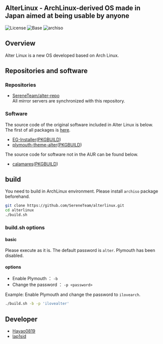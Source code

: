 
## AlterLinux - ArchLinux-derived OS made in Japan aimed at being usable by anyone

![License](https://img.shields.io/badge/LICENSE-GPL--3.0-blue?style=for-the-badge&logo=appveyor)
![Base](https://img.shields.io/badge/BASE-ArchLinux-blue?style=for-the-badge&logo=appveyor)
![archiso](https://img.shields.io/badge/archiso--version-43--1-blue?style=for-the-badge&logo=appveyor)

## Overview
  
Alter Linux is a new OS developed based on Arch Linux.


## Repositories and software

### Repositories
- [SereneTeam/alter-repo](https://github.com/SereneTeam/alter-repo)  
All mirror servers are synchronized with this repository.  


### Software
The source code of the original software included in Alter Linux is below.
The first of all packages is [here](https://github.com/SereneTeam/alterlinux/blob/master/packages.x86_64).

- [EG-Installer](https://github.com/Hayao0819/EG-Installer)([PKGBUILD](https://github.com/Hayao0819/EG-Installer-PKGBUILD))
- [plymouth-theme-alter](https://github.com/yamad-linuxer/plymouth-theme-alter)([PKGBUILD](https://github.com/Hayao0819/plymouth-theme-alter))

The source code for software not in the AUR can be found below.

- [calamares](https://gitlab.manjaro.org/applications/calamares)([PKGBUILD](https://gitlab.manjaro.org/packages/extra/calamares))


## build
You need to build in ArchLinux environment.
Please install `archiso` package beforehand.

```bash
git clone https://github.com/SereneTeam/alterlinux.git
cd alterlinux
./build.sh
```

### build.sh options

#### basic
Please execute as it is. The default password is `alter`. Plymouth has been disabled.

#### options
- Enable Plymouth ： `-b`
- Change the password ： `-p <password>`

Example: Enable Plymouth and change the password to `ilovearch`.

```bash
./build.sh -b -p 'ilovealter'
```

## Developer
- [Hayao0819](https://twitter.com/Hayao0819)
- [lap1sid](https://twitter.com/Pixel_3a)